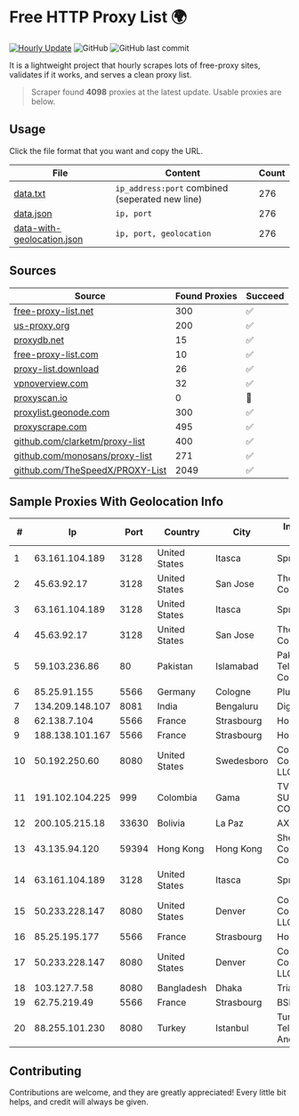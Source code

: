 
# Free HTTP Proxy List 🌍

[![Hourly Update](https://github.com/mertguvencli/http-proxy-list/actions/workflows/main.yml/badge.svg?branch=main)](https://github.com/mertguvencli/http-proxy-list/actions/workflows/main.yml)
![GitHub](https://img.shields.io/github/license/mertguvencli/http-proxy-list)
![GitHub last commit](https://img.shields.io/github/last-commit/mertguvencli/http-proxy-list)

It is a lightweight project that hourly scrapes lots of free-proxy sites, validates if it works, and serves a clean proxy list.


> Scraper found **4098** proxies at the latest update. Usable proxies are below.

## Usage

Click the file format that you want and copy the URL.


|File|Content|Count|
|----|-------|-----|
|[data.txt](https://raw.githubusercontent.com/mertguvencli/http-proxy-list/main/proxy-list/data.txt)|`ip_address:port` combined (seperated new line)|276|
|[data.json](https://raw.githubusercontent.com/mertguvencli/http-proxy-list/main/proxy-list/data.json)|`ip, port`|276|
|[data-with-geolocation.json](https://raw.githubusercontent.com/mertguvencli/http-proxy-list/main/proxy-list/data-with-geolocation.json)|`ip, port, geolocation`|276|

## Sources

|Source|Found Proxies|Succeed|
|------|-------------|-------|
|[free-proxy-list.net](https://free-proxy-list.net)|300|✅|
|[us-proxy.org](https://www.us-proxy.org)|200|✅|
|[proxydb.net](http://proxydb.net)|15|✅|
|[free-proxy-list.com](https://free-proxy-list.com/?page=&port=&type%5B%5D=http&type%5B%5D=https&up_time=0&search=Search)|10|✅|
|[proxy-list.download](https://www.proxy-list.download/HTTP)|26|✅|
|[vpnoverview.com](https://vpnoverview.com/privacy/anonymous-browsing/free-proxy-servers)|32|✅|
|[proxyscan.io](https://www.proxyscan.io)|0|🚫|
|[proxylist.geonode.com](https://proxylist.geonode.com/api/proxy-list?limit=300&page=1&sort_by=lastChecked&sort_type=desc&protocols=http,https)|300|✅|
|[proxyscrape.com](https://api.proxyscrape.com/v2/?request=displayproxies&protocol=http&timeout=10000&country=all&ssl=all&anonymity=all)|495|✅|
|[github.com/clarketm/proxy-list](https://raw.githubusercontent.com/clarketm/proxy-list/master/proxy-list-raw.txt)|400|✅|
|[github.com/monosans/proxy-list](https://raw.githubusercontent.com/monosans/proxy-list/main/proxies/http.txt)|271|✅|
|[github.com/TheSpeedX/PROXY-List](https://raw.githubusercontent.com/TheSpeedX/PROXY-List/master/http.txt)|2049|✅|


## Sample Proxies With Geolocation Info

|#|Ip|Port|Country|City|Internet Service Provider|
|-|--|----|-------|----|-------------------------|
|1|63.161.104.189|3128|United States|Itasca|Sprint|
|2|45.63.92.17|3128|United States|San Jose|The Constant Company|
|3|63.161.104.189|3128|United States|Itasca|Sprint|
|4|45.63.92.17|3128|United States|San Jose|The Constant Company|
|5|59.103.236.86|80|Pakistan|Islamabad|Pakistan Telecommunication Company Limited|
|6|85.25.91.155|5566|Germany|Cologne|PlusServer GmbH|
|7|134.209.148.107|8081|India|Bengaluru|DigitalOcean, LLC|
|8|62.138.7.104|5566|France|Strasbourg|Host Europe Group|
|9|188.138.101.167|5566|France|Strasbourg|Host Europe GmbH|
|10|50.192.250.60|8080|United States|Swedesboro|Comcast Cable Communications, LLC|
|11|191.102.104.225|999|Colombia|Gama|TV AZTECA SUCURSAL COLOMBIA|
|12|200.105.215.18|33630|Bolivia|La Paz|AXS Bolivia S. A.|
|13|43.135.94.120|59394|Hong Kong|Hong Kong|Shenzhen Tencent Computer Systems Company Limited|
|14|63.161.104.189|3128|United States|Itasca|Sprint|
|15|50.233.228.147|8080|United States|Denver|Comcast Cable Communications, LLC|
|16|85.25.195.177|5566|France|Strasbourg|Host Europe GmbH|
|17|50.233.228.147|8080|United States|Denver|Comcast Cable Communications, LLC|
|18|103.127.7.58|8080|Bangladesh|Dhaka|Triangle Services|
|19|62.75.219.49|5566|France|Strasbourg|BSB-SERVICE|
|20|88.255.101.230|8080|Turkey|Istanbul|Turk Telekomunikasyon Anonim Sirketi|



## Contributing

Contributions are welcome, and they are greatly appreciated! Every
little bit helps, and credit will always be given.

